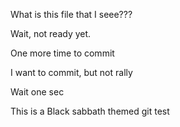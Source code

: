 What is this file that I seee???

Wait, not ready yet.

One more time to commit

I want to commit, but not rally

Wait one sec

This is a Black sabbath themed git test

